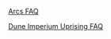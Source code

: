 [Arcs FAQ](https://docs.google.com/document/d/19PJXrz6g85mKtypVqopYYyFKJcLhQdiOipPZvu3dELA/edit?tab=t.0)

[Dune Imperium Uprising FAQ](https://docs.google.com/gview?url=dwd-web.s3.us-west-2.amazonaws.com/pdfs/DUNE_IMPERIUM_FAQ_23-12-19.pdf&embedded=true)
